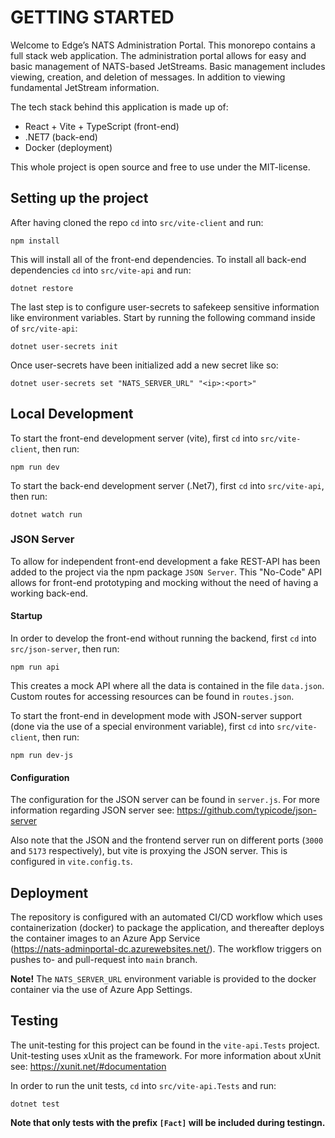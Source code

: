 # GETTING STARTED

Welcome to Edge’s NATS Administration Portal. This monorepo contains a full stack web application. The
administration portal allows for easy and basic management of NATS-based JetStreams. Basic management
includes viewing, creation, and deletion of messages. In addition to viewing fundamental JetStream
information.

The tech stack behind this application is made up of:

- React + Vite + TypeScript (front-end)
- .NET7 (back-end)
- Docker (deployment)

This whole project is open source and free to use under the MIT-license.

## Setting up the project

After having cloned the repo `cd` into `src/vite-client` and run:

```
npm install
```

This will install all of the front-end dependencies. To install all back-end dependencies `cd` into
`src/vite-api` and run:

```
dotnet restore
```

The last step is to configure user-secrets to safekeep sensitive information like environment
variables. Start by running the following command inside of `src/vite-api`:

```
dotnet user-secrets init
```

Once user-secrets have been initialized add a new secret like so:

```
dotnet user-secrets set "NATS_SERVER_URL" "<ip>:<port>"
```

## Local Development

To start the front-end development server (vite), first `cd` into `src/vite-client`, then run:

```
npm run dev
```

To start the back-end development server (.Net7), first `cd` into `src/vite-api`, then run:

```
dotnet watch run
```

### JSON Server

To allow for independent front-end development a fake REST-API has been added to the project via the npm
package `JSON Server`. This "No-Code" API allows for front-end prototyping and mocking without the need
of having a working back-end.

#### Startup

In order to develop the front-end without running the backend, first `cd` into `src/json-server`, then run:

```
npm run api
```

This creates a mock API where all the data is contained in the file `data.json`. Custom routes for accessing
resources can be found in `routes.json`.

To start the front-end in development mode with JSON-server support (done via the use of a special environment variable),
first `cd` into `src/vite-client`, then run:

```
npm run dev-js
```

#### Configuration

The configuration for the JSON server can be found in `server.js`. For more information regarding JSON server
see: https://github.com/typicode/json-server

Also note that the JSON and the frontend server run on different ports (`3000` and `5173` respectively),
but vite is proxying the JSON server. This is configured in `vite.config.ts`.

## Deployment

The repository is configured with an automated CI/CD workflow which uses containerization (docker) to
package the application, and thereafter deploys the container images to an Azure App Service  
(https://nats-adminportal-dc.azurewebsites.net/). The workflow triggers on pushes to- and pull-request
into `main` branch.

**Note!** The `NATS_SERVER_URL` environment variable is provided to the docker container via the use of Azure App Settings.

## Testing

The unit-testing for this project can be found in the `vite-api.Tests` project. Unit-testing uses xUnit as the framework.
For more information about xUnit see: https://xunit.net/#documentation

In order to run the unit tests, `cd` into `src/vite-api.Tests` and run:

```
dotnet test
```

**Note that only tests with the prefix `[Fact]` will be included during testingn.**
